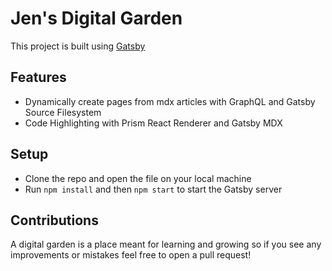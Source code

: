 # Jen's Digital Garden

This project is built using [Gatsby](https://www.gatsbyjs.org/)

## Features

- Dynamically create pages from mdx articles with GraphQL and Gatsby Source Filesystem
- Code Highlighting with Prism React Renderer and Gatsby MDX

## Setup

- Clone the repo and open the file on your local machine
- Run ```npm install``` and then ```npm start``` to start the Gatsby server 

## Contributions

A digital garden is a place meant for learning and growing so if you see any improvements or mistakes feel free to open a pull request!
